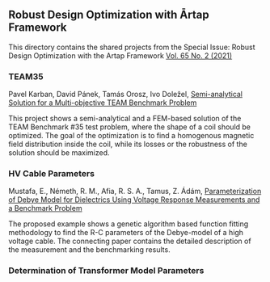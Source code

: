 ## Robust Design Optimization with Ārtap Framework

This directory contains the shared projects from the Special Issue: Robust Design Optimization with the Artap
Framework [Vol. 65 No. 2 (2021)](https://pp.bme.hu/eecs/issue/view/1115)

### TEAM35
Pavel Karban, David Pánek, Tamás Orosz, Ivo Doležel, 
[Semi-analytical Solution for a Multi-objective TEAM Benchmark Problem](https://pp.bme.hu/eecs/article/view/16093) 

This project shows a semi-analytical and a FEM-based solution of the TEAM Benchmark #35 test problem, where the shape
of a coil should be optimized. The goal of the optimization is to find a homogenous magnetic field distribution inside 
the coil, while its losses or the robustness of the solution should be maximized. 

### HV Cable Parameters
Mustafa, E., Németh, R. M., Afia, R. S. A., Tamus, Z. Ádám,
[Parameterization of Debye Model for Dielectrics Using Voltage Response Measurements and a Benchmark Problem ](https://pp.bme.hu/eecs/article/view/16399)

The proposed example shows a genetic algorithm based function fitting methodology to find the R-C parameters of the Debye-model
of a high voltage cable. The connecting paper contains the detailed description of the measurement and the benchmarking results.

### Determination of Transformer Model Parameters

[]()

